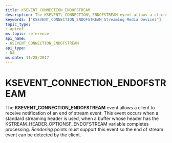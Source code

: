 ```yaml
---
title: KSEVENT_CONNECTION_ENDOFSTREAM
description: The KSEVENT\_CONNECTION\_ENDOFSTREAM event allows a client to receive notification of an end of stream event.
keywords: ["KSEVENT_CONNECTION_ENDOFSTREAM Streaming Media Devices"]
topic_type:
- apiref
ms.topic: reference
api_name:
- KSEVENT_CONNECTION_ENDOFSTREAM
api_type:
- NA
ms.date: 11/28/2017
---
```


# KSEVENT\_CONNECTION\_ENDOFSTREAM


The **KSEVENT\_CONNECTION\_ENDOFSTREAM** event allows a client to receive notification of an end of stream event. This event occurs when a standard streaming header is used, when a buffer whose header has the KSTREAM\_HEADER\_OPTIONSF\_ENDOFSTREAM variable completes processing. *Rendering* points must support this event so the end of stream event can be detected by the client.

 

 





